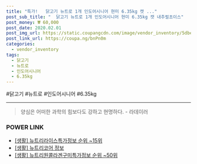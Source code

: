 ```yaml
--- 
title: "특가!   닭고기 뉴트로 1개 인도어시니어 현미 6.35kg 캣 ..." 
post_sub_title: "  닭고기 뉴트로 1개 인도어시니어 현미 6.35kg 캣 내추럴초이스" 
post_money: ₩ 60,000 
post_date: 2020.02.01 
post_img_url: https://static.coupangcdn.com/image/vendor_inventory/5dbe/1c26b1622e6e04a46b2393ff6d6871bbf8fb5db51a3801c8c9b50dd04e38.jpg 
post_link_url: https://coupa.ng/bnPn0m 
categories: 
  - vendor_inventory 
tags: 
  - 닭고기 
  - 뉴트로 
  - 인도어시니어 
  - 6.35kg 
--- 
```

  #닭고기 #뉴트로 #인도어시니어 #6.35kg 
<hr> 

> 양심은 어떠한 과학의 힘보다도 강하고 현명하다. - 라데이러 


### POWER LINK

* <a href="https://blog.naver.com/fasyy4321/221772571134" target="_blank"> [생활] 뉴트리라이스특가정보 순위 ~15위</a>
* <a href="https://blog.naver.com/santokki14/221769723844" target="_blank"> [생활] 뉴트리코어 정보 </a>
* <a href="https://blog.naver.com/sakai111/221770706323" target="_blank"> [생활] 뉴트리원콜라겐구미특가정보 순위 ~50위</a>
